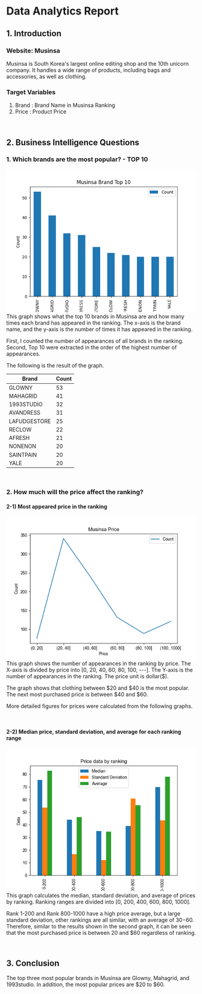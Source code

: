 # Data Analytics Report

## 1. Introduction
### Website: Musinsa
Musinsa is South Korea's largest online editing shop and the 10th unicorn company. 
It handles a wide range of products, including bags and accessories, as well as clothing.

### Target Variables
1. Brand : Brand Name in Musinsa Ranking
2. Price : Product Price

<br>

## 2. Business Intelligence Questions
### 1. Which brands are the most popular? - TOP 10
![img.png](img.png)
This graph shows what the top 10 brands in Musinsa are and how many times each brand has appeared in the ranking. 
The x-axis is the brand name, and the y-axis is the number of times it has appeared in the ranking.

First, I counted the number of appearances of all brands in the ranking. 
Second, Top 10 were extracted in the order of the highest number of appearances.

The following is the result of the graph.

| Brand         | Count |
|---|---|
| GLOWNY        | 53   |
| MAHAGRID      | 41   |
| 1993STUDIO    | 32   |
| AVANDRESS     | 31   |
| LAFUDGESTORE  | 25   |
| RECLOW        | 22   |
| AFRESH        | 21   |
| NONENON       | 20   |
| SAINTPAIN     | 20   |
| YALE          | 20   |

<br>

### 2. How much will the price affect the ranking?
#### 2-1) Most appeared price in the ranking
![img_1.png](img_1.png)
This graph shows the number of appearances in the ranking by price. 
The X-axis is divided by price into [0, 20, 40, 60, 80, 100, ---]. 
The Y-axis is the number of appearances in the ranking.
The price unit is dollar($).

The graph shows that clothing between $20 and $40 is the most popular.
The next most purchased price is between $40 and $60.

More detailed figures for prices were calculated from the following graphs.

<br>

#### 2-2) Median price, standard deviation, and average for each ranking range
![img_2.png](img_2.png)
This graph calculates the median, standard deviation, and average of prices by ranking. 
Ranking ranges are divided into [0, 200, 400, 600, 800, 1000].

Rank 1-200 and Rank 800-1000 have a high price average, but a large standard deviation, other rankings are all similar, with an average of $30-$60.
Therefore, similar to the results shown in the second graph, it can be seen that the most purchased price is between $20$ and $60 regardless of ranking.

<br>

## 3. Conclusion
The top three most popular brands in Musinsa are Glowny, Mahagrid, and 1993studio. 
In addition, the most popular prices are $20 to $60.
